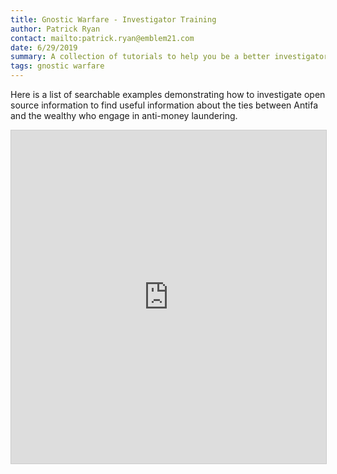 ```yaml
---
title: Gnostic Warfare - Investigator Training
author: Patrick Ryan
contact: mailto:patrick.ryan@emblem21.com
date: 6/29/2019
summary: A collection of tutorials to help you be a better investigator.
tags: gnostic warfare
---
```

Here is a list of searchable examples demonstrating how to investigate open source information to find useful information about the ties between Antifa and the wealthy who engage in anti-money laundering.

<iframe class="airtable-embed" src="https://airtable.com/embed/shrZHskxCx1VUAWzm?backgroundColor=cyan&viewControls=on" frameborder="0" onmousewheel="" width="100%" height="533" style="background: transparent; border: 1px solid #ccc;"></iframe>
